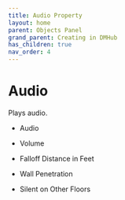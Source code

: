 ```yaml
---
title: Audio Property
layout: home
parent: Objects Panel
grand_parent: Creating in DMHub
has_children: true
nav_order: 4
---
```


# Audio

Plays audio.

-   Audio

-   Volume

-   Falloff Distance in Feet

-   Wall Penetration

-   Silent on Other Floors